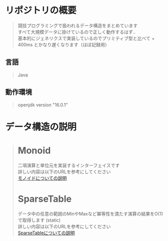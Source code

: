 # リポジトリの概要
> 競技プログラミングで扱われるデータ構造をまとめています<br>
> すべて大規模データに掛けているので正しく動作するはず..<br>
> 基本的にジェネリクスで実装しているのでプリミティブ型と比べて + 400ms とかなり遅くなります（ほぼ記録用）

## 言語
> Java

## 動作環境
> openjdk version "16.0.1"

# データ構造の説明
># Monoid<br>
> 二項演算と単位元を実装するインターフェイスです<br>
> 詳しい内容は以下のURLを参考にしてください<br>[モノイドについての説明](https://zenn.dev/santamn/articles/81f4bf9a4cb139)
>
># SparseTable
> データ中の任意の範囲のMinやMaxなど冪等性を満たす演算の結果をO(1)で取得します (static)<br>
> 詳しい内容は以下のURLを参考にしてください<br>[SparseTableについての説明](https://qiita.com/recuraki/items/0fcbc9e2abbc4fae5f62)
